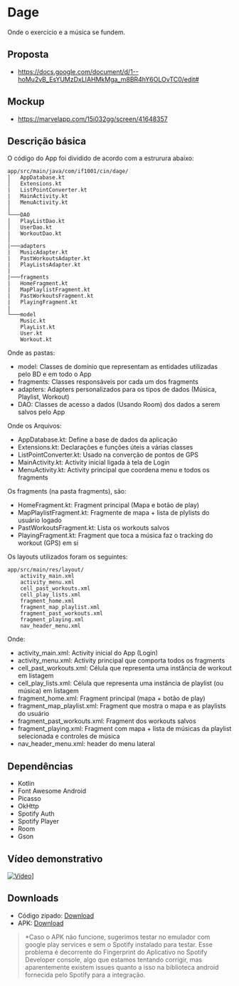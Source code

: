 # Dage

Onde o exercício e a música se fundem.

## Proposta
- https://docs.google.com/document/d/1--hoMu2vB_EsYUMzDxLIAHMkMga_m8BR4hY6OLOvTC0/edit#

## Mockup
- https://marvelapp.com/15i032gg/screen/41648357

## Descrição básica

O código do App foi dividido de acordo com a estrurura abaixo:

```
app/src/main/java/com/if1001/cin/dage/
│   AppDatabase.kt
│   Extensions.kt
|   ListPointConverter.kt
|   MainActivity.kt
|   MenuActivity.kt    
│
└───DAO
│   PlayListDao.kt
│   UserDao.kt
|   WorkoutDao.kt    
│   
|───adapters
|   MusicAdapter.kt
|   PastWorkoutsAdapter.kt
|   PlayListsAdapter.kt    
|
|───fragments
|   HomeFragment.kt
|   MapPlaylistFragment.kt
|   PastWorkoutsFragment.kt
|   PlayingFragment.kt
|
└───model
    Music.kt
    PlayList.kt
    User.kt
    Workout.kt
```

Onde as pastas:

- model: Classes de domínio que representam as entidades utilizadas pelo BD e em todo o App
- fragments: Classes responsáveis por cada um dos fragments
- adapters: Adapters personalizados para os tipos de dados (Música, Playlist, Workout)
- DAO: Classes de acesso a dados (Usando Room) dos dados a serem salvos pelo App

Onde os Arquivos:

- AppDatabase.kt: Define a base de dados da aplicação
- Extensions.kt: Declarações e funções úteis a várias classes
- ListPointConverter.kt: Usado na converção de pontos de GPS
- MainActivity.kt: Activity inicial ligada à tela de Login
- MenuActivity.kt: Activity principal que coordena menu e todos os fragments

Os fragments (na pasta fragments), são:

- HomeFragment.kt: Fragment principal (Mapa e botão de play)
- MapPlaylistFragment.kt: Fragmente de mapa + lista de plylists do usuário logado
- PastWorkoutsFragment.kt: Lista os workouts salvos
- PlayingFragment.kt: Fragment que toca a música faz o tracking do workout (GPS) em si



Os layouts utilizados foram os seguintes:

```
app/src/main/res/layout/
    activity_main.xml
    activity_menu.xml
    cell_past_workouts.xml
    cell_play_lists.xml
    fragment_home.xml
    fragment_map_playlist.xml
    fragment_past_workouts.xml
    fragment_playing.xml
    nav_header_menu.xml    
```

Onde:

- activity_main.xml: Activity inicial do App (Login)
- activity_menu.xml: Activity principal que comporta todos os fragments
- cell_past_workouts.xml: Célula que representa uma instância de workout em listagem
- cell_play_lists.xml: Célula que representa uma instância de playlist (ou música) em listagem
- fragment_home.xml: Fragment principal (mapa + botão de play)
- fragment_map_playlist.xml: Fragment que mostra o mapa e as playlists do usuário
- fragment_past_workouts.xml: Fragment dos workouts salvos
- fragment_playing.xml: Fragment com mapa + lista de músicas da playlist selecionada e controles de música
- nav_header_menu.xml: header do menu lateral

## Dependências
- Kotlin
- Font Awesome Android
- Picasso
- OkHttp
- Spotify Auth
- Spotify Player
- Room
- Gson

## Vídeo demonstrativo

[![Vídeo](https://img.youtube.com/vi/FX3oEYrS2qg/0.jpg)](https://youtu.be/FX3oEYrS2qg)]

## Downloads

- Código zipado: [Download](https://github.com/vinicemanuel/Dage/archive/0.1.zip)
- APK: [Download](https://github.com/vinicemanuel/Dage/archive/0.1.zip)

>*Caso o APK não funcione, sugerimos testar no emulador com google play services e sem o Spotify instalado para testar. Esse problema é decorrente do Fingerprint do Aplicativo no Spotify Developer console, algo que estamos tentando corrigir, mas aparentemente existem issues quanto a isso na biblioteca android fornecida pelo Spotify para a integração.
